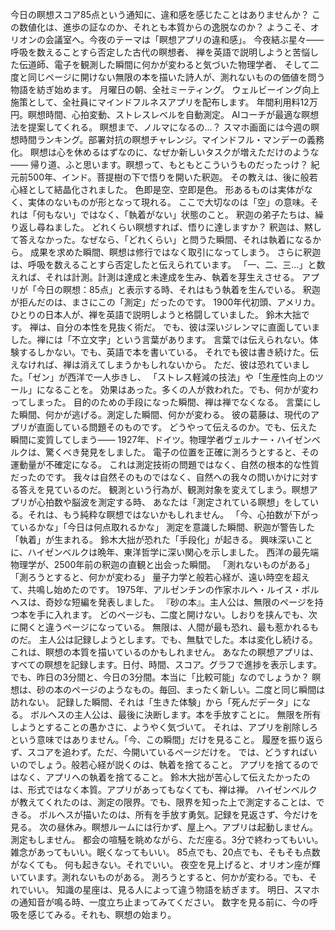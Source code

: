 今日の瞑想スコア85点という通知に、違和感を感じたことはありませんか？
この数値化は、進歩の証なのか、それとも本質からの逸脱なのか？
ようこそ、オリオンの会議室へ。今夜のテーマは「瞑想アプリの違和感」。
今夜結ぶ星々——呼吸を数えることすら否定した古代の瞑想者、
禅を英語で説明しようと苦悩した伝道師、電子を観測した瞬間に何かが変わると気づいた物理学者、
そして二度と同じページに開けない無限の本を描いた詩人が、測れないものの価値を問う物語を紡ぎ始めます。
月曜日の朝、全社ミーティング。
ウェルビーイング向上施策として、全社員にマインドフルネスアプリを配布します。
年間利用料12万円。瞑想時間、心拍変動、ストレスレベルを自動測定。
AIコーチが最適な瞑想法を提案してくれる。
瞑想まで、ノルマになるの...？
スマホ画面には今週の瞑想時間ランキング。部署対抗の瞑想チャレンジ。マインドフル・マンデーの義務化。
瞑想は心を休めるはずなのに、なぜか新しいタスクが増えただけのような——
帰り道、ふと思います。瞑想って、もともとこういうものだったっけ？
紀元前500年、インド。菩提樹の下で悟りを開いた釈迦。
その教えは、後に般若心経として結晶化されました。
色即是空、空即是色。
形あるものは実体がなく、実体のないものが形となって現れる。
ここで大切なのは「空」の意味。それは「何もない」ではなく、「執着がない」状態のこと。
釈迦の弟子たちは、繰り返し尋ねました。
どれくらい瞑想すれば、悟りに達しますか？
釈迦は、黙して答えなかった。なぜなら、「どれくらい」と問うた瞬間、それは執着になるから。
成果を求めた瞬間、瞑想は修行ではなく取引になってしまう。
さらに釈迦は、呼吸を数えることすら否定したと伝えられています。
「一、二、三...」と数えれば、それは計測。計測は達成と未達成を生み、執着を芽生えさせる。
アプリが「今日の瞑想：85点」と表示する時、それはもう執着を生んでいる。
釈迦が拒んだのは、まさにこの「測定」だったのです。
1900年代初頭、アメリカ。ひとりの日本人が、禅を英語で説明しようと格闘していました。
鈴木大拙です。
禅は、自分の本性を見抜く術だ。
でも、彼は深いジレンマに直面していました。禅には「不立文字」という言葉があります。
言葉では伝えられない。体験するしかない。でも、英語で本を書いている。
それでも彼は書き続けた。伝えなければ、禅は消えてしまうかもしれないから。
ただ、彼は恐れていました。「ゼン」が西洋で一人歩きし、
「ストレス軽減の技法」や「生産性向上のツール」になることを。
効果はあった。多くの人が救われた。でも、何かが変わってしまった。
目的のための手段になった瞬間、禅は禅でなくなる。
言葉にした瞬間、何かが逃げる。測定した瞬間、何かが変わる。
彼の葛藤は、現代のアプリが直面している問題そのものです。
どうやって伝えるのか。でも、伝えた瞬間に変質してしまう——
1927年、ドイツ。物理学者ヴェルナー・ハイゼンベルクは、驚くべき発見をしました。
電子の位置を正確に測ろうとすると、その運動量が不確定になる。
これは測定技術の問題ではなく、自然の根本的な性質だったのです。
我々は自然そのものではなく、自然への我々の問いかけに対する答えを見ているのだ。
観測という行為が、観測対象を変えてしまう。瞑想アプリが心拍数や脳波を測定する時、
あなたは「測定されている瞑想」をしている。それは、もう純粋な瞑想ではないかもしれません。
「今、心拍数が下がっているかな」「今日は何点取れるかな」
測定を意識した瞬間、釈迦が警告した「執着」が生まれる。
鈴木大拙が恐れた「手段化」が起きる。
興味深いことに、ハイゼンベルクは晩年、東洋哲学に深い関心を示しました。
西洋の最先端物理学が、2500年前の釈迦の直観と出会った瞬間。
「測れないものがある」「測ろうとすると、何かが変わる」
量子力学と般若心経が、遠い時空を超えて、共鳴し始めたのです。
1975年、アルゼンチンの作家ホルヘ・ルイス・ボルヘスは、奇妙な短編を発表しました。
『砂の本』。主人公は、無限のページを持つ本を手に入れます。
どのページも、二度と開けない。しおりを挟んでも、次に開くと違うページになっている。
無限は、人間が最も恐れ、最も惹かれるものだ。
主人公は記録しようとします。でも、無駄でした。本は変化し続ける。
これは、瞑想の本質を描いているのかもしれません。
あなたの瞑想アプリは、すべての瞑想を記録します。日付、時間、スコア。グラフで進捗を表示します。
でも、昨日の3分間と、今日の3分間。本当に「比較可能」なのでしょうか？
瞑想は、砂の本のページのようなもの。毎回、まったく新しい。二度と同じ瞬間は訪れない。
記録した瞬間、それは「生きた体験」から「死んだデータ」になる。
ボルヘスの主人公は、最後に決断します。本を手放すことに。
無限を所有しようとすることの愚かさに、ようやく気づいて。
それは、アプリを削除しろという意味ではありません。「今、この瞬間」だけを見ること。
履歴を振り返らず、スコアを追わず。ただ、今開いているページだけを。
では、どうすればいいのでしょう。般若心経が説くのは、執着を捨てること。
アプリを捨てるのではなく、アプリへの執着を捨てること。
鈴木大拙が苦心して伝えたかったのは、形式ではなく本質。アプリがあってもなくても、禅は禅。
ハイゼンベルクが教えてくれたのは、測定の限界。でも、限界を知った上で測定することは、できる。
ボルヘスが描いたのは、所有を手放す勇気。記録を見返さず、今だけを見る。
次の昼休み。瞑想ルームには行かず、屋上へ。アプリは起動しません。測定もしません。
都会の喧騒を眺めながら、ただ座る。3分で終わってもいい。雑念があってもいい。眠くなってもいい。
85点でも、20点でも、そもそも点数がなくても。
何も起きない。それでいい。
夜空を見上げると、オリオン座が輝いています。測れないものがある。
測ろうとすると、何かが変わる。でも、それでいい。
知識の星座は、見る人によって違う物語を紡ぎます。
明日、スマホの通知音が鳴る時、一度立ち止まってみてください。
数字を見る前に、今の呼吸を感じてみる。それも、瞑想の始まり。
